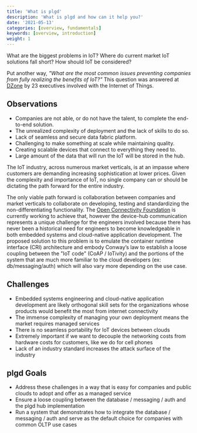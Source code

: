 ```yaml
---
title: 'What is plgd'
description: 'What is plgd and how can it help you?'
date: '2021-05-13'
categories: [overview, fundamentals]
keywords: [overview, introduction]
weight: 1
---
```


What are the biggest problems in IoT? Where do current market IoT solutions fall short?  How should IoT be considered?

Put another way, _"What are the most common issues preventing companies from fully realizing the benefits of IoT?"_  This question was answered at [DZone](https://dzone.com/articles/most-common-problems-with-iot) by 23 executives involved with the Internet of Things.

## Observations

- Companies are not able, or do not have the talent, to complete the end-to-end solution.
- The unrealized complexity of deployment and the lack of skills to do so.
- Lack of seamless and secure data fabric platform.
- Challenging to make something at scale while maintaining quality.
- Creating scalable devices that connect to everything they need to.
- Large amount of the data that will run the IoT will be stored in the hub.

The IoT industry, across numerous market verticals, is at an impasse where customers are demanding increasing sophistication at lower prices. Given the complexity and importance of IoT, no single company can or should be dictating the path forward for the entire industry.

The only viable path forward is collaboration between companies and market verticals to collaborate on developing, testing and standardizing the non-differentiating functionality. The [Open Connectivity Foundation](https://openconnectivity.org/) is currently working to achieve that, however the device-hub communication represents a unique challenge for the engineers involved because there has never been a historical need for engineers to become knowledgeable in both embedded systems and cloud-native application development. The proposed solution to this problem is to emulate the container runtime interface (CRI) architecture and embody Conway’s law to establish a loose coupling between the "IoT code" (CoAP / IoTivity) and the portions of the system that are much more familiar to the cloud developers (ex: db/messaging/auth) which will also vary more depending on the use case.

## Challenges

- Embedded systems engineering and cloud-native application development are likely orthogonal skill sets for the organizations whose products would benefit the most from internet connectivity
- The immense complexity of managing your own deployment means the market requires managed services
- There is no seamless portability for IoT devices between clouds
- Extremely important if we want to decouple the networking costs from hardware costs for customers, like we do for cell phones
- Lack of an industry standard increases the attack surface of the industry

## plgd Goals

- Address these challenges in a way that is easy for companies and public clouds to adopt and offer as a managed service
- Ensure a loose coupling between the database / messaging / auth and the plgd hub implementation
- Run a system that demonstrates how to integrate the database / messaging / auth and serve as the default choice for companies with common OLTP use cases
